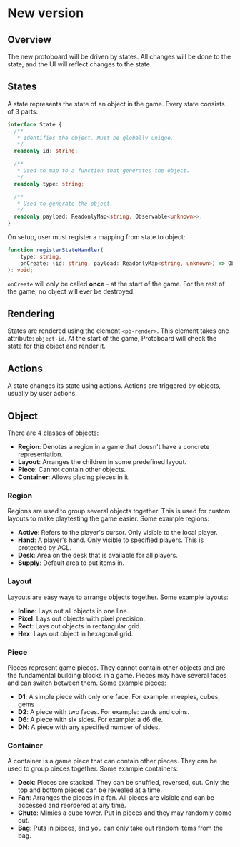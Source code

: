 # New version

## Overview

The new protoboard will be driven by states. All changes will be done to the state, and the UI
will reflect changes to the state.

## States

A state represents the state of an object in the game. Every state consists of 3 parts:

```typescript
interface State {
  /**
   * Identifies the object. Must be globally unique.
   */
  readonly id: string;

  /**
   * Used to map to a function that generates the object.
   */
  readonly type: string;

  /**
   * Used to generate the object.
   */
  readonly payload: ReadonlyMap<string, Observable<unknown>>;
}
```

On setup, user must register a mapping from state to object:

```typescript
function registerStateHandler(
    type: string,
    onCreate: (id: string, payload: ReadonlyMap<string, unknown>) => Observable<Node>,
): void;
```

`onCreate` will only be called **once** - at the start of the game. For the rest of the game, no
object will ever be destroyed.

## Rendering

States are rendered using the element `<pb-render>`. This element takes one attribute: `object-id`.
At the start of the game, Protoboard will check the state for this object and render it.

## Actions

A state changes its state using actions. Actions are triggered by objects, usually by user actions.

## Object

There are 4 classes of objects:

-   **Region**: Denotes a region in a game that doesn't have a concrete representation.
-   **Layout**: Arranges the children in some predefined layout.
-   **Piece**: Cannot contain other objects.
-   **Container**: Allows placing pieces in it.

### Region

Regions are used to group several objects together. This is used for custom layouts to make
playtesting the game easier. Some example regions:

-   **Active**: Refers to the player's cursor. Only visible to the local player.
-   **Hand**: A player's hand. Only visible to specified players. This is protected by ACL.
-   **Desk**: Area on the desk that is available for all players.
-   **Supply**: Default area to put items in.

### Layout

Layouts are easy ways to arrange objects together. Some example layouts:

-   **Inline**: Lays out all objects in one line.
-   **Pixel**: Lays out objects with pixel precision.
-   **Rect**: Lays out objects in rectangular grid.
-   **Hex**: Lays out object in hexagonal grid.

### Piece

Pieces represent game pieces. They cannot contain other objects and are the fundamental building
blocks in a game. Pieces may have several faces and can switch between them. Some example pieces:

-   **D1**: A simple piece with only one face. For example: meeples, cubes, gems
-   **D2**: A piece with two faces. For example: cards and coins.
-   **D6**: A piece with six sides. For example: a d6 die.
-   **DN**: A piece with any specified number of sides.

### Container

A container is a game piece that can contain other pieces. They can be used to group pieces
together. Some example containers:

-   **Deck**: Pieces are stacked. They can be shuffled, reversed, cut. Only the top and bottom
    pieces can be revealed at a time.
-   **Fan**: Arranges the pieces in a fan. All pieces are visible and can be accessed and reordered
    at any time.
-   **Chute**: Mimics a cube tower. Put in pieces and they may randomly come out.
-   **Bag**: Puts in pieces, and you can only take out random items from the bag.

